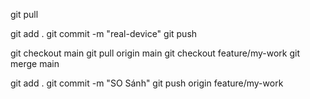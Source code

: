 git pull

git add .
git commit -m "real-device"
git push

git checkout main
git pull origin main
git checkout feature/my-work
git merge main

git add .
git commit -m "SO Sánh"
git push origin feature/my-work
